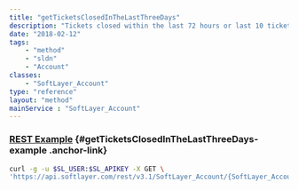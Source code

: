 ```yaml
---
title: "getTicketsClosedInTheLastThreeDays"
description: "Tickets closed within the last 72 hours or last 10 tickets, whichever is less, associated with an account."
date: "2018-02-12"
tags:
    - "method"
    - "sldn"
    - "Account"
classes:
    - "SoftLayer_Account"
type: "reference"
layout: "method"
mainService : "SoftLayer_Account"
---
```


### [REST Example](#getTicketsClosedInTheLastThreeDays-example) <a href="/article/rest/"><i class="fas fa-question"></i></a> {#getTicketsClosedInTheLastThreeDays-example .anchor-link} 
```bash
curl -g -u $SL_USER:$SL_APIKEY -X GET \
'https://api.softlayer.com/rest/v3.1/SoftLayer_Account/{SoftLayer_AccountID}/getTicketsClosedInTheLastThreeDays'
```
